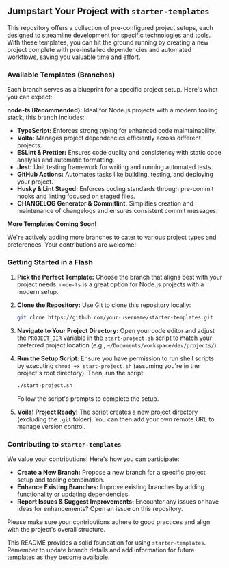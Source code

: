 ## Jumpstart Your Project with `starter-templates`

This repository offers a collection of pre-configured project setups, each designed to streamline development for specific technologies and tools. With these templates, you can hit the ground running by creating a new project complete with pre-installed dependencies and automated workflows, saving you valuable time and effort.

### Available Templates (Branches)

Each branch serves as a blueprint for a specific project setup. Here's what you can expect:

**node-ts (Recommended):** Ideal for Node.js projects with a modern tooling stack, this branch includes:

- **TypeScript:** Enforces strong typing for enhanced code maintainability.
- **Volta:** Manages project dependencies efficiently across different projects.
- **ESLint & Prettier:** Ensures code quality and consistency with static code analysis and automatic formatting.
- **Jest:** Unit testing framework for writing and running automated tests.
- **GitHub Actions:** Automates tasks like building, testing, and deploying your project.
- **Husky & Lint Staged:** Enforces coding standards through pre-commit hooks and linting focused on staged files.
- **CHANGELOG Generator & Commitlint:** Simplifies creation and maintenance of changelogs and ensures consistent commit messages.

**More Templates Coming Soon!**

We're actively adding more branches to cater to various project types and preferences. Your contributions are welcome!

### Getting Started in a Flash

1. **Pick the Perfect Template:** Choose the branch that aligns best with your project needs. `node-ts` is a great option for Node.js projects with a modern setup.
2. **Clone the Repository:** Use Git to clone this repository locally:

   ```bash
   git clone https://github.com/your-username/starter-templates.git
   ```

3. **Navigate to Your Project Directory:** Open your code editor and adjust the `PROJECT_DIR` variable in the `start-project.sh` script to match your preferred project location (e.g., `~/Documents/workspace/dev/projects/`).

4. **Run the Setup Script:** Ensure you have permission to run shell scripts by executing `chmod +x start-project.sh` (assuming you're in the project's root directory). Then, run the script:

   ```bash
   ./start-project.sh
   ```

   Follow the script's prompts to complete the setup.

5. **Voila! Project Ready!** The script creates a new project directory (excluding the `.git` folder). You can then add your own remote URL to manage version control.

### Contributing to `starter-templates`

We value your contributions! Here's how you can participate:

- **Create a New Branch:** Propose a new branch for a specific project setup and tooling combination.
- **Enhance Existing Branches:** Improve existing branches by adding functionality or updating dependencies.
- **Report Issues & Suggest Improvements:** Encounter any issues or have ideas for enhancements? Open an issue on this repository.

Please make sure your contributions adhere to good practices and align with the project's overall structure.

This README provides a solid foundation for using `starter-templates`. Remember to update branch details and add information for future templates as they become available.
